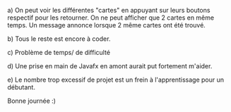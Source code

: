 a) 
On peut voir les différentes "cartes" en appuyant sur leurs boutons respectif pour les retourner. 
On ne peut afficher que 2 cartes en même temps. 
Un message annonce lorsque 2 même cartes ont été trouvé. 

b) Tous le reste est encore à coder. 

c) Problème de temps/ de difficulté

d) Une prise en main de Javafx en amont aurait put fortement m'aider. 

e) Le nombre trop excessif de projet est un frein à l'apprentissage pour un débutant. 

Bonne journée :)
